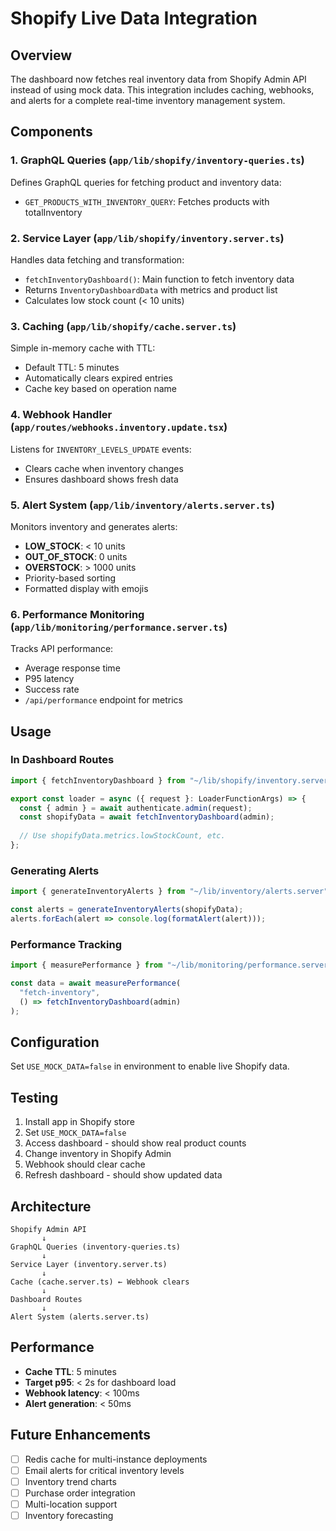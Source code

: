 # Shopify Live Data Integration

## Overview

The dashboard now fetches real inventory data from Shopify Admin API instead of using mock data. This integration includes caching, webhooks, and alerts for a complete real-time inventory management system.

## Components

### 1. GraphQL Queries (`app/lib/shopify/inventory-queries.ts`)

Defines GraphQL queries for fetching product and inventory data:
- `GET_PRODUCTS_WITH_INVENTORY_QUERY`: Fetches products with totalInventory

### 2. Service Layer (`app/lib/shopify/inventory.server.ts`)

Handles data fetching and transformation:
- `fetchInventoryDashboard()`: Main function to fetch inventory data
- Returns `InventoryDashboardData` with metrics and product list
- Calculates low stock count (< 10 units)

### 3. Caching (`app/lib/shopify/cache.server.ts`)

Simple in-memory cache with TTL:
- Default TTL: 5 minutes
- Automatically clears expired entries
- Cache key based on operation name

### 4. Webhook Handler (`app/routes/webhooks.inventory.update.tsx`)

Listens for `INVENTORY_LEVELS_UPDATE` events:
- Clears cache when inventory changes
- Ensures dashboard shows fresh data

### 5. Alert System (`app/lib/inventory/alerts.server.ts`)

Monitors inventory and generates alerts:
- **LOW_STOCK**: < 10 units
- **OUT_OF_STOCK**: 0 units  
- **OVERSTOCK**: > 1000 units
- Priority-based sorting
- Formatted display with emojis

### 6. Performance Monitoring (`app/lib/monitoring/performance.server.ts`)

Tracks API performance:
- Average response time
- P95 latency
- Success rate
- `/api/performance` endpoint for metrics

## Usage

### In Dashboard Routes

```typescript
import { fetchInventoryDashboard } from "~/lib/shopify/inventory.server";

export const loader = async ({ request }: LoaderFunctionArgs) => {
  const { admin } = await authenticate.admin(request);
  const shopifyData = await fetchInventoryDashboard(admin);
  
  // Use shopifyData.metrics.lowStockCount, etc.
};
```

### Generating Alerts

```typescript
import { generateInventoryAlerts } from "~/lib/inventory/alerts.server";

const alerts = generateInventoryAlerts(shopifyData);
alerts.forEach(alert => console.log(formatAlert(alert)));
```

### Performance Tracking

```typescript
import { measurePerformance } from "~/lib/monitoring/performance.server";

const data = await measurePerformance(
  "fetch-inventory",
  () => fetchInventoryDashboard(admin)
);
```

## Configuration

Set `USE_MOCK_DATA=false` in environment to enable live Shopify data.

## Testing

1. Install app in Shopify store
2. Set `USE_MOCK_DATA=false`
3. Access dashboard - should show real product counts
4. Change inventory in Shopify Admin
5. Webhook should clear cache
6. Refresh dashboard - should show updated data

## Architecture

```
Shopify Admin API
       ↓
GraphQL Queries (inventory-queries.ts)
       ↓
Service Layer (inventory.server.ts)
       ↓
Cache (cache.server.ts) ← Webhook clears
       ↓
Dashboard Routes
       ↓
Alert System (alerts.server.ts)
```

## Performance

- **Cache TTL**: 5 minutes
- **Target p95**: < 2s for dashboard load
- **Webhook latency**: < 100ms
- **Alert generation**: < 50ms

## Future Enhancements

- [ ] Redis cache for multi-instance deployments
- [ ] Email alerts for critical inventory levels
- [ ] Inventory trend charts
- [ ] Purchase order integration
- [ ] Multi-location support
- [ ] Inventory forecasting
